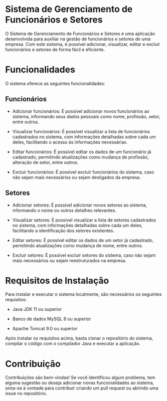 
# Sistema  de  Gerenciamento  de  Funcionários e Setores

O Sistema  de  Gerenciamento  de  Funcionários e Setores é uma  aplicação  desenvolvida  para  auxiliar  na  gestão  de  funcionários e setores  de  uma  empresa. Com  este  sistema, é possível  adicionar, visualizar, editar e excluir  funcionários e setores  de  forma  fácil e eficiente.

  

# Funcionalidades

  

O sistema  oferece as seguintes  funcionalidades:

  

## Funcionários

* Adicionar  funcionários: É possível  adicionar  novos  funcionários  ao  sistema, informando  seus  dados  pessoais  como  nome, profissão, setor, entre  outros.

* Visualizar  funcionários: É possível  visualizar a lista  de  funcionários  cadastrados no sistema, com  informações  detalhadas  sobre  cada  um  deles, facilitando o acesso  às  informações  necessárias.

* Editar  funcionários: É possível  editar  os  dados  de  um  funcionário  já  cadastrado, permitindo  atualizações  como  mudança  de profissão, alteração  de  setor, entre  outros.

* Excluir  funcionários: É possível  excluir  funcionários do sistema, caso  não  sejam  mais  necessários  ou  sejam  desligados  da  empresa.

  

## Setores

  

* Adicionar  setores: É possível  adicionar  novos  setores  ao  sistema, informando o nome ou outros  detalhes  relevantes.

* Visualizar  setores: É possível  visualizar a lista  de  setores  cadastrados no sistema, com  informações  detalhadas  sobre  cada  um  deles, facilitando a identificação  dos  setores  existentes.

* Editar  setores: É possível  editar  os  dados  de  um  setor  já  cadastrado, permitindo  atualizações  como  mudança  de  nome, entre  outros.

* Excluir  setores: É possível  excluir  setores do sistema, caso  não  sejam  mais  necessários  ou  sejam  reestruturados  na  empresa.

  

# Requisitos  de  Instalação

Para  instalar e executar o sistema  localmente, são  necessários  os  seguintes  requisitos:

  

* Java JDK 11 ou superior

* Banco  de  dados MySQL 8 ou superior

* Apache Tomcat 9.0 ou superior

Após  instalar  os  requisitos  acima, basta  clonar o repositório do sistema, compilar o código  com o compilador Java e executar a aplicação.

# Contribuição
Contribuições são bem-vindas! Se você identificou algum problema, tem alguma sugestão ou deseja adicionar novas funcionalidades ao sistema, sinta-se à vontade para contribuir criando um pull request ou abrindo uma issue no repositório.